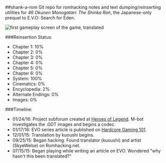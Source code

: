 ##shank-a-rom
Git repo for romhacking notes and text dumping/reinserting utilities for *46 Okunen Monogatari: The Shinka Ron*, the Japanese-only prequel to E.V.O: Search for Eden. 

![first gameplay screen of the game, translated](https://raw.githubusercontent.com/hollowaytape/shank-a-rom/master/evidence.png)

###Reinsertion Status:
* Chapter 1: 10%
* Chapter 2: 0%
* Chapter 3: 0%
* Chapter 4: 0%
* Chapter 5: 0%
* Chapter 6: 0%
* System: 100%
* Cinematics: 0%
* Encyclopedia: 2%
* Alternate Endings: 0%
* Images: 0%

###Timeline:
* 01/24/16: Project subforum created at [Heroes of Legend](http://www.heroesoflegend.org/forums/viewforum.php?f=51&sid=630ffe8fc7c7441f9d60b2905f3bc81d). M-bot investigates the .GDT images and begins a codec.
* 01/17/16: EVO series article is published on [Hardcore Gaming 101](http://www.hardcoregaming101.net/46okunen/46okunen.htm).
* 12/01/15: Translation by kuoushi begins.
* 09/25/15: Began hacking. Found translator (kuoushi) and artist (SkyeWelse) on Romhacking.net.
* 07/15/15: Began playing while writing an article on EVO. Wondered "why hasn't this been translated?"
